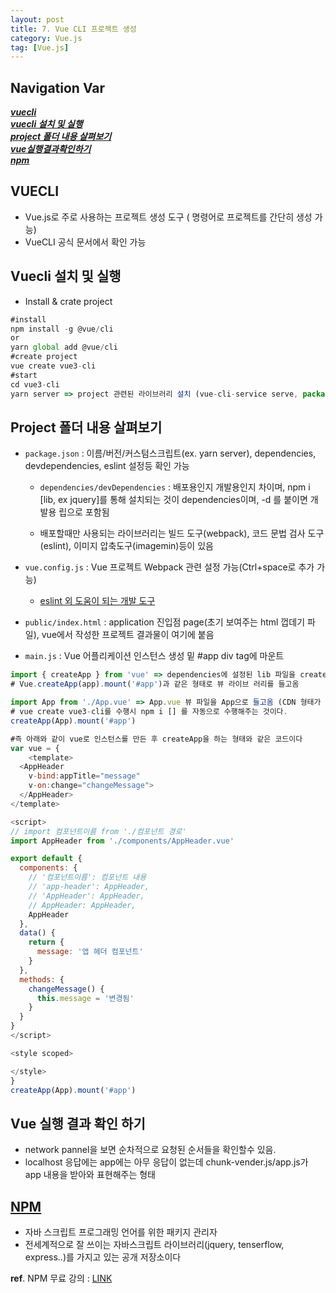 ```yaml
---
layout: post
title: 7. Vue CLI 프로젝트 생성
category: Vue.js
tag: [Vue.js]
---
```


## Navigation Var

***[vuecli](#vuecli)***   
***[vuecli 설치 및 실행](#vuecli-설치-및-실행)***   
***[project 폴더 내용 살펴보기](#project-폴더-내용-살펴보기)***   
***[vue실행결과확인하기](#vue-실행-결과-확인-하기)***   
***[npm](#npm)***   

## VUECLI
- Vue.js로 주로 사용하는 프로젝트 생성 도구 ( 명령어로 프로젝트를 간단히 생성 가능)
- VueCLI 공식 문서에서 확인 가능


## Vuecli 설치 및 실행

- Install & crate project

```javascript
#install
npm install -g @vue/cli
or
yarn global add @vue/cli
#create project
vue create vue3-cli
#start
cd vue3-cli
yarn server => project 관련된 라이브러리 설치 (vue-cli-service serve, package.json에서 확인가능)
```

## Project 폴더 내용 살펴보기

- `package.json` : 이름/버전/커스텀스크립트(ex. yarn server), dependencies, devdependencies, eslint 설정등 확인 가능

    + `dependencies/devDependencies` : 배포용인지 개발용인지 차이며, npm i [lib, ex jquery]를 통해 설치되는 것이 dependencies이며, -d 를 붙이면 개발용 립으로 포함됨

    + 배포할때만 사용되는 라이브러리는 빌드 도구(webpack), 코드 문법 검사 도구(eslint), 이미지 압축도구(imagemin)등이 있음

- `vue.config.js` : Vue 프로젝트 Webpack 관련 설정 가능(Ctrl+space로 추가 가능)
    + [eslint 외 도움이 되는 개발 도구](https://joshua1988.github.io/web-development/vuejs/boost-productivity/)

- `public/index.html` : application 진입점 page(초기 보여주는 html 껍데기 파일), vue에서 작성한 프로젝트 결과물이 여기에 붙음

- `main.js` : Vue 어플리케이션 인스턴스 생성 밑 #app div tag에 마운트

```javascript
import { createApp } from 'vue' => dependencies에 설정된 lib 파일을 createApp으로 들고옴
# Vue.createApp(app).mount('#app')과 같은 형태로 뷰 라이브 러리를 들고옴

import App from './App.vue' => App.vue 뷰 파일을 App으로 들고옴 (CDN 형태가 아니라 npm 저장소에 있는 라이브러리를 프로젝트 node_modules 밑에 설치된 라이브러리를 가져온다)
# vue create vue3-cli를 수행시 npm i [] 를 자동으로 수행해주는 것이다.
createApp(App).mount('#app')

#즉 아래와 같이 vue로 인스턴스를 만든 후 createApp을 하는 형태와 같은 코드이다
var vue = {
    <template>
  <AppHeader 
    v-bind:appTitle="message"
    v-on:change="changeMessage">
  </AppHeader>
</template>

<script>
// import 컴포넌트이름 from './컴포넌트 경로'
import AppHeader from './components/AppHeader.vue'

export default {
  components: {
    // '컴포넌트이름': 컴포넌트 내용
    // 'app-header': AppHeader,
    // 'AppHeader': AppHeader,
    // AppHeader: AppHeader,
    AppHeader
  },
  data() {
    return {
      message: '앱 헤더 컴포넌트'
    }
  },
  methods: {
    changeMessage() {
      this.message = '변경됨'
    }
  }
}
</script>

<style scoped>

</style>
}
createApp(App).mount('#app')
```

## Vue 실행 결과 확인 하기
- network pannel을 보면 순차적으로 요청된 순서들을 확인할수 있음.
- localhost 응답에는 app에는 아무 응답이 없는데 chunk-vender.js/app.js가 app 내용을 받아와 표현해주는 형태

## [NPM](https://joshua1988.github.io/webpack-guide/build/node-npm.html#node-js%EC%99%80-npm)
- 자바 스크립트 프로그래밍 언어를 위한 패키지 관리자
- 전세계적으로 잘 쓰이는 자바스크립트 라이브러리(jquery, tenserflow, express..)를 가지고 있는 공개 저장소이다

__ref__. NPM 무료 강의 : [LINK](https://www.inflearn.com/course/lecture?ourseSlug=%ED%94%84%EB%9F%B0%ED%8A%B8%EC%97%94%EB%93%9C-%EC%9B%B9%ED%8C%A9&unitId=37371)